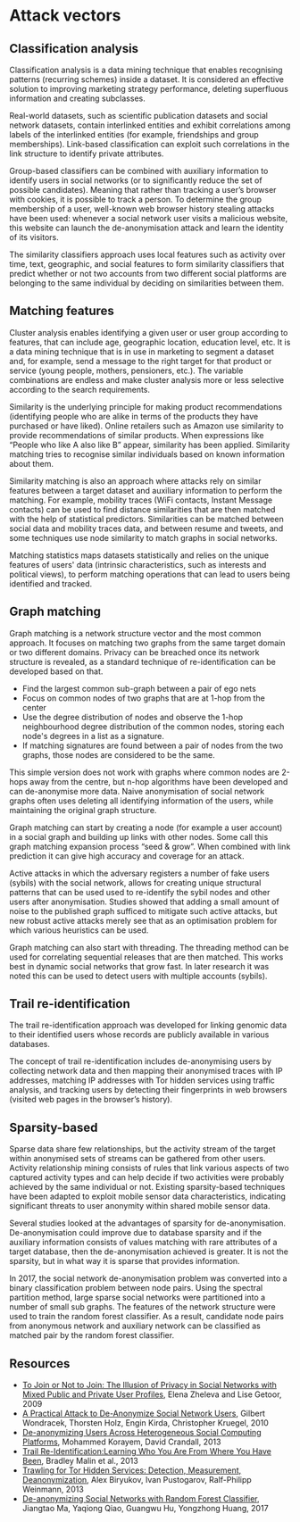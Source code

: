 # Attack vectors

## Classification analysis

Classification analysis is a data mining technique that enables recognising patterns (recurring schemes) inside a dataset. It is considered an effective solution to improving marketing strategy performance, deleting superfluous information and creating subclasses.

Real-world datasets, such as scientific publication datasets and social network datasets, contain interlinked entities and exhibit correlations among labels of the interlinked entities (for example, friendships and group memberships). Link-based classification can exploit such correlations in the link structure to identify private attributes.

Group-based classifiers can be combined with auxiliary information to identify users in social networks (or to significantly reduce the set of possible candidates). Meaning that rather than tracking a user’s browser with cookies, it is possible to track a person. To determine the group membership of a user, well-known web browser history stealing attacks have been used: whenever a social network user visits a malicious website, this website can launch the de-anonymisation attack and learn the identity of its visitors.

The similarity classifiers approach uses local features such as activity over time, text, geographic, and social features to form similarity classifiers that predict whether or not two accounts from two different social platforms are belonging to the same individual by deciding on similarities between them.

## Matching features

Cluster analysis enables identifying a given user or user group according to features, that can include age, geographic location, education level, etc. It is a data mining technique that is in use in marketing to segment a dataset and, for example, send a message to the right target for that product or service (young people, mothers, pensioners, etc.). The variable combinations are endless and make cluster analysis more or less selective according to the search requirements.

Similarity is the underlying principle for making product recommendations (identifying people who are alike in terms of the products they have purchased or have liked). Online retailers such as Amazon use similarity to provide recommendations of similar products. When expressions like “People who like A also like B” appear, similarity has been applied. Similarity matching tries to recognise similar individuals based on known information about them.

Similarity matching is also an approach where attacks rely on similar features between a target dataset and auxiliary information to perform the matching. For example, mobility traces (WiFi contacts, Instant Message contacts) can be used to find distance similarities that are then matched with the help of statistical predictors. Similarities can be matched between social data and mobility traces data, and between resume and tweets, and some techniques use node similarity to match graphs in social networks.

Matching statistics maps datasets statistically and relies on the unique features of users' data (intrinsic characteristics, such as interests and political views), to perform matching operations that can lead to users being identified and tracked.

## Graph matching

Graph matching is a network structure vector and the most common approach. It focuses on matching two graphs from the same target domain or two different domains. Privacy can be breached once its network structure is revealed, as a standard technique of re-identification can be developed based on that.

* Find the largest common sub-graph between a pair of ego nets
* Focus on common nodes of two graphs that are at 1-hop from the center
* Use the degree distribution of nodes and observe the 1-hop neighbourhood degree distribution of the common nodes, storing each node's degrees in a list as a signature.
* If matching signatures are found between a pair of nodes from the two graphs, those nodes are considered to be the same.

This simple version does not work with graphs where common nodes are 2-hops away from the centre, but n-hop algorithms have been developed and can de-anonymise more data. Naive anonymisation of social network graphs often uses deleting all identifying information of the users, while maintaining the original graph structure.

Graph matching can start by creating a node (for example a user account) in a social graph and building up links with other nodes. Some call this graph matching expansion process “seed & grow”. When combined with link prediction it can give high accuracy and coverage for an attack.

Active attacks in which the adversary registers a number of fake users (sybils) with the social network, allows for creating unique structural patterns that can be used used to re-identify the sybil nodes and other users after anonymisation. Studies showed that adding a small amount of noise to the published graph sufficed to mitigate such active attacks, but new robust active attacks merely see that as an optimisation problem for which various heuristics can be used.

Graph matching can also start with threading. The threading method can be used for correlating sequential releases that are then matched. This works best in dynamic social networks that grow fast. In later research it was noted this can be used to detect users with multiple accounts (sybils).

## Trail re-identification

The trail re-identification approach was developed for linking genomic data to their identified users whose records are publicly available in various databases.

The concept of trail re-identification includes de-anonymising users by collecting network data and then mapping their anonymised traces with IP addresses, matching IP addresses with Tor hidden services using traffic analysis, and tracking users by detecting their fingerprints in web browsers (visited web pages in the browser’s history).

## Sparsity-based

Sparse data share few relationships, but the activity stream of the target within anonymised sets of streams can be gathered from other users. Activity relationship mining consists of rules that link various aspects of two captured activity types and can help decide if two activities were probably achieved by the same individual or not. Existing sparsity-based techniques have been adapted to exploit mobile sensor data characteristics, indicating significant threats to user anonymity within shared mobile sensor data.

Several studies looked at the advantages of sparsity for de-anonymisation. De-anonymisation could improve due to database sparsity and if the auxiliary information consists of values matching with rare attributes of a target database, then the de-anonymisation achieved is greater. It is not the sparsity, but in what way it is sparse that provides information.

In 2017, the social network de-anonymisation problem was converted into a binary classification problem between node pairs. Using the spectral partition method, large sparse social networks were partitioned into a number of small sub graphs. The features of the network structure were used to train the random forest classifier. As a result, candidate node pairs from anonymous network and auxiliary network can be classified as matched pair by the random forest classifier.

## Resources

* [To Join or Not to Join: The Illusion of Privacy in Social Networks with Mixed Public and Private User Profiles](https://users.soe.ucsc.edu/~getoor/Papers/zheleva-www09.pdf), Elena Zheleva and Lise Getoor, 2009
* [A Practical Attack to De-Anonymize Social Network Users](https://sites.cs.ucsb.edu/~chris/research/doc/oakland10_sonda.pdf), Gilbert Wondracek, Thorsten Holz, Engin Kirda, Christopher Kruegel, 2010
* [De-anonymizing Users Across Heterogeneous Social Computing Platforms](http://vision.soic.indiana.edu/papers/deanonymize2013icwsm.pdf), Mohammed Korayem, David Crandall, 2013
* [Trail Re-Identification:Learning Who You Are From Where You Have Been](https://dataprivacylab.org/dataprivacy/projects/trails/paper3.pdf), Bradley Malin et al., 2013
* [Trawling for Tor Hidden Services: Detection, Measurement, Deanonymization](https://www.ieee-security.org/TC/SP2013/papers/4977a080.pdf), Alex Biryukov, Ivan Pustogarov, Ralf-Philipp Weinmann, 2013
* [De-anonymizing Social Networks with Random Forest Classifier](https://ieeexplore.ieee.org/stamp/stamp.jsp?tp=&arnumber=8051053), Jiangtao Ma, Yaqiong Qiao, Guangwu Hu, Yongzhong Huang, 2017

